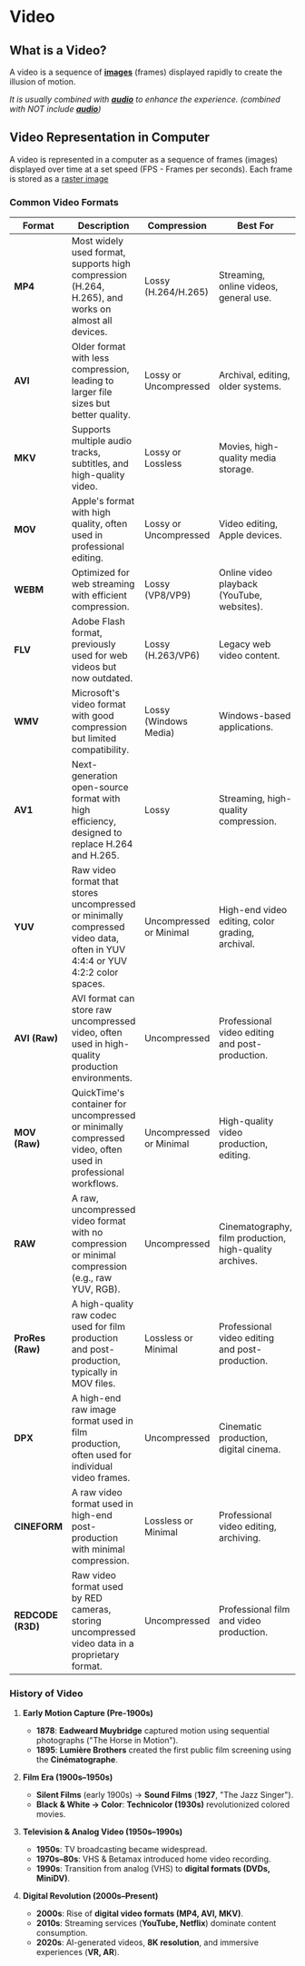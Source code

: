 # Video

## What is a Video?

A video is a sequence of **[images][image]** (frames) displayed rapidly to create the illusion of motion.

*It is usually combined with **[audio]** to enhance the experience. (combined with NOT include **[audio]**)*

## Video Representation in Computer

A video is represented in a computer as a sequence of frames (images) displayed over time at a set speed (FPS - Frames per seconds). Each frame is stored as a [raster image][image]

### Common Video Formats

| **Format**         | **Description**                                                    | **Compression**  | **Best For**                                    |
|--------------------|--------------------------------------------------------------------|------------------|-------------------------------------------------|
| **MP4**            | Most widely used format, supports high compression (H.264, H.265), and works on almost all devices. | Lossy (H.264/H.265) | Streaming, online videos, general use.          |
| **AVI**            | Older format with less compression, leading to larger file sizes but better quality. | Lossy or Uncompressed | Archival, editing, older systems.               |
| **MKV**            | Supports multiple audio tracks, subtitles, and high-quality video. | Lossy or Lossless | Movies, high-quality media storage.             |
| **MOV**            | Apple's format with high quality, often used in professional editing. | Lossy or Uncompressed | Video editing, Apple devices.                   |
| **WEBM**           | Optimized for web streaming with efficient compression.             | Lossy (VP8/VP9)   | Online video playback (YouTube, websites).      |
| **FLV**            | Adobe Flash format, previously used for web videos but now outdated. | Lossy (H.263/VP6) | Legacy web video content.                       |
| **WMV**            | Microsoft's video format with good compression but limited compatibility. | Lossy (Windows Media) | Windows-based applications.                     |
| **AV1**            | Next-generation open-source format with high efficiency, designed to replace H.264 and H.265. | Lossy | Streaming, high-quality compression.            |
| **YUV**            | Raw video format that stores uncompressed or minimally compressed video data, often in YUV 4:4:4 or YUV 4:2:2 color spaces. | Uncompressed or Minimal | High-end video editing, color grading, archival. |
| **AVI (Raw)**      | AVI format can store raw uncompressed video, often used in high-quality production environments. | Uncompressed       | Professional video editing and post-production. |
| **MOV (Raw)**      | QuickTime's container for uncompressed or minimally compressed video, often used in professional workflows. | Uncompressed or Minimal | High-quality video production, editing.         |
| **RAW**            | A raw, uncompressed video format with no compression or minimal compression (e.g., raw YUV, RGB). | Uncompressed       | Cinematography, film production, high-quality archives. |
| **ProRes (Raw)**   | A high-quality raw codec used for film production and post-production, typically in MOV files. | Lossless or Minimal | Professional video editing and post-production. |
| **DPX**            | A high-end raw image format used in film production, often used for individual video frames. | Uncompressed       | Cinematic production, digital cinema.           |
| **CINEFORM**       | A raw video format used in high-end post-production with minimal compression. | Lossless or Minimal | Professional video editing, archiving.          |
| **REDCODE (R3D)**  | Raw video format used by RED cameras, storing uncompressed video data in a proprietary format. | Uncompressed       | Professional film and video production.         |

### History of Video  

1. **Early Motion Capture (Pre-1900s)**  
   - **1878**: **Eadweard Muybridge** captured motion using sequential photographs ("The Horse in Motion").  
   - **1895**: **Lumière Brothers** created the first public film screening using the **Cinématographe**.  

2. **Film Era (1900s–1950s)**  
   - **Silent Films** (early 1900s) → **Sound Films** (**1927**, "The Jazz Singer").  
   - **Black & White → Color**: **Technicolor (1930s)** revolutionized colored movies.  

3. **Television & Analog Video (1950s–1990s)**  
   - **1950s**: TV broadcasting became widespread.  
   - **1970s–80s**: VHS & Betamax introduced home video recording.  
   - **1990s**: Transition from analog (VHS) to **digital formats (DVDs, MiniDV)**.  

4. **Digital Revolution (2000s–Present)**  
   - **2000s**: Rise of **digital video formats (MP4, AVI, MKV)**.  
   - **2010s**: Streaming services (**YouTube, Netflix**) dominate content consumption.  
   - **2020s**: AI-generated videos, **8K resolution**, and immersive experiences (**VR, AR**).  


[audio]: ../audio/Audio
[image]: ../image/Image